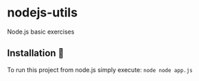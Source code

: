 # nodejs-utils
 Node.js basic exercises

## Installation 🔧
To run this project from node.js simply execute:
```node node app.js```
